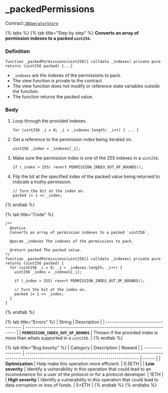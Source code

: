 # _packedPermissions

Contract:[`JBOperatorStore`](/protocol/api/contracts/jboperatorstore/README.md)​‌

{% tabs %}
{% tab title="Step by step" %}
**Converts an array of permission indexes to a packed `uint256`.**

### Definition

```solidity
function _packedPermissions(uint256[] calldata _indexes) private pure returns (uint256 packed) {...}
```

* `_indexes` are the indexes of the permissions to pack.
* The view function is private to the contract.
* The view function does not modify or reference state variables outside the function.
* The function returns the packed value.

### Body

1.  Loop through the provided indexes.

    ```solidity
    for (uint256 _i = 0; _i < _indexes.length; _i++) { ... }
    ```
2.  Get a reference to the permission index being iterated on.

    ```solidity
    uint256 _index = _indexes[_i];
    ```
3.  Make sure the permission index is one of the 255 indexes in a `uint256`.

    ```solidity
    if (_index > 255) revert PERMISSION_INDEX_OUT_OF_BOUNDS();
    ```
4.  Flip the bit at the specified index of the packed value being returned to indicate a truthy permission.

    ```solidity
    // Turn the bit at the index on.
    packed |= 1 << _index;
    ```
{% endtab %}

{% tab title="Code" %}
```solidity
/** 
  @notice 
  Converts an array of permission indexes to a packed `uint256`.

  @param _indexes The indexes of the permissions to pack.

  @return packed The packed value.
*/
function _packedPermissions(uint256[] calldata _indexes) private pure returns (uint256 packed) {
  for (uint256 _i = 0; _i < _indexes.length; _i++) {
    uint256 _index = _indexes[_i];

    if (_index > 255) revert PERMISSION_INDEX_OUT_OF_BOUNDS();

    // Turn the bit at the index on.
    packed |= 1 << _index;
  }
}
```
{% endtab %}

{% tab title="Errors" %}
| String                               | Description                                                               |
| ------------------------------------ | ------------------------------------------------------------------------- |
| **`PERMISSION_INDEX_OUT_OF_BOUNDS`** | Thrown if the provided index is more than whats supported in a `uint256`. |
{% endtab %}

{% tab title="Bug bounty" %}
| Category          | Description                                                                                                                            | Reward |
| ----------------- | -------------------------------------------------------------------------------------------------------------------------------------- | ------ |
| **Optimization**  | Help make this operation more efficient.                                                                                               | 0.5ETH |
| **Low severity**  | Identify a vulnerability in this operation that could lead to an inconvenience for a user of the protocol or for a protocol developer. | 1ETH   |
| **High severity** | Identify a vulnerability in this operation that could lead to data corruption or loss of funds.                                        | 5+ETH  |
{% endtab %}
{% endtabs %}
